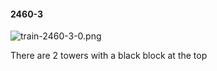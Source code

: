 #### 2460-3
![train-2460-3-0.png](https://github.com/lil-lab/nlvr/raw/master/nlvr/train/images/19/train-2460-3-0.png "train-2460-3-0.png")

There are 2 towers with a black block at the top